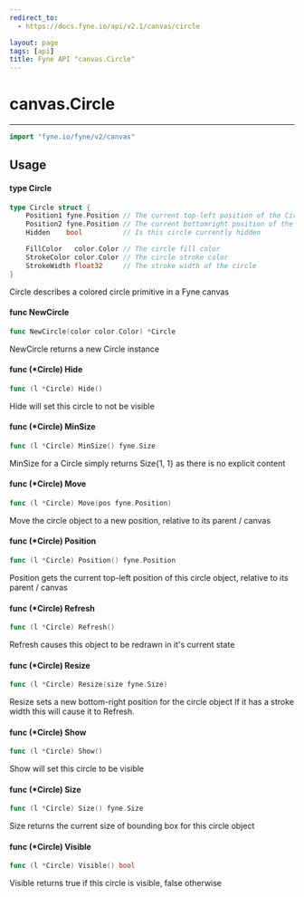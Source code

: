 ```yaml
---
redirect_to:
  - https://docs.fyne.io/api/v2.1/canvas/circle

layout: page
tags: [api]
title: Fyne API "canvas.Circle"
---
```



# canvas.Circle
---
```go
import "fyne.io/fyne/v2/canvas"
```

## Usage

#### type Circle

```go
type Circle struct {
	Position1 fyne.Position // The current top-left position of the Circle
	Position2 fyne.Position // The current bottomright position of the Circle
	Hidden    bool          // Is this circle currently hidden

	FillColor   color.Color // The circle fill color
	StrokeColor color.Color // The circle stroke color
	StrokeWidth float32     // The stroke width of the circle
}
```

Circle describes a colored circle primitive in a Fyne canvas

#### func  NewCircle

```go
func NewCircle(color color.Color) *Circle
```
NewCircle returns a new Circle instance

#### func (*Circle) Hide

```go
func (l *Circle) Hide()
```
Hide will set this circle to not be visible

#### func (*Circle) MinSize

```go
func (l *Circle) MinSize() fyne.Size
```
MinSize for a Circle simply returns Size{1, 1} as there is no explicit content

#### func (*Circle) Move

```go
func (l *Circle) Move(pos fyne.Position)
```
Move the circle object to a new position, relative to its parent / canvas

#### func (*Circle) Position

```go
func (l *Circle) Position() fyne.Position
```
Position gets the current top-left position of this circle object, relative to its parent / canvas

#### func (*Circle) Refresh

```go
func (l *Circle) Refresh()
```
Refresh causes this object to be redrawn in it's current state

#### func (*Circle) Resize

```go
func (l *Circle) Resize(size fyne.Size)
```
Resize sets a new bottom-right position for the circle object If it has a stroke width this will cause it to Refresh.

#### func (*Circle) Show

```go
func (l *Circle) Show()
```
Show will set this circle to be visible

#### func (*Circle) Size

```go
func (l *Circle) Size() fyne.Size
```
Size returns the current size of bounding box for this circle object

#### func (*Circle) Visible

```go
func (l *Circle) Visible() bool
```
Visible returns true if this circle is visible, false otherwise
